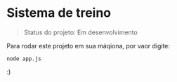 # Sistema de treino

> Status do projeto: Em desenvolvimento

Para rodar este projeto em sua máqiona, por vaor digite:

```
node app.js
```

:)
